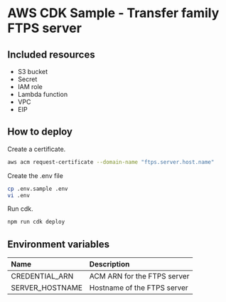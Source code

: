 # AWS CDK Sample - Transfer family FTPS server

## Included resources

- S3 bucket
- Secret
- IAM role
- Lambda function
- VPC
- EIP

## How to deploy

Create a certificate.

```bash
aws acm request-certificate --domain-name "ftps.server.host.name"
```

Create the .env file

```bash
cp .env.sample .env
vi .env
```

Run cdk.

```bash
npm run cdk deploy
```

## Environment variables

| Name            | Description                 |
| :-------------- | :-------------------------- |
| CREDENTIAL_ARN  | ACM ARN for the FTPS server |
| SERVER_HOSTNAME | Hostname of the FTPS server |
